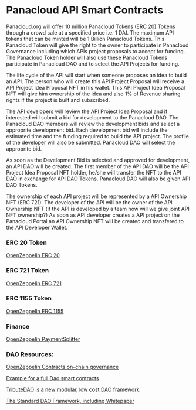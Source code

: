 # Panacloud API Smart Contracts

Panacloud.org will offer 10 million Panacloud Tokens (ERC 20) Tokens through a crowd sale at a specified price i.e. 1 DAI. The maximum API tokens that can be minted will be 1 Billion Panacloud Tokens. This Panacloud Token will give the right to the owner to participate in Panacloud Governance including which APIs project proposals to accept for funding. The Panacloud Token holder will also use these Panacloud Tokens participate in Panacloud DAO and to select the API Projects for funding.

The life cycle of the API will start when someone proposes an idea to build an API. The person who will create this API Project Proposal will receive a API Project Idea Proposal NFT in his wallet. This API Project Idea Proposal NFT will give him ownership of the idea and also 1% of Revenue sharing rights if the project is built and subscribed.

The API developers will review the API Project Idea Proposal and if interested will submit a bid for development to the Panacloud DAO. The Panacloud DAO members will review the development bids and select a approprite development bid. Each development bid will include the estimated time and the funding required to build the API project. The profile of the developer will also be submitted. Panacloud DAO will select the approprite bid. 

As soon as the Development Bid is selected and approved for development, an API DAO will be created. The first member of the API DAO will be the API Project Idea Proposal NFT holder, he/she will transfer the NFT to the API DAO in exchange for API DAO Tokens. Panacloud DAO will also be given API DAO Tokens.

The ownership of each API project will be represented by a API Ownership NFT (ERC 721). The developer of the API will be the owner of the API Ownership NFT (if the API is developed by a team how will we give joint API NFT ownership?) As soon as API developer creates a API project on the Panacloud Portal an API Ownership NFT will be created and transfered to the API Developer Wallet.  




### ERC 20 Token

[OpenZeppelin ERC 20](https://docs.openzeppelin.com/contracts/4.x/api/token/erc20)


### ERC 721 Token

[OpenZeppelin ERC 721](https://docs.openzeppelin.com/contracts/4.x/api/token/erc721)


### ERC 1155 Token

[OpenZeppelin ERC 1155](https://docs.openzeppelin.com/contracts/4.x/api/token/erc1155)

### Finance

[OpenZeppelin PaymentSplitter](https://docs.openzeppelin.com/contracts/4.x/api/finance)



### DAO Resources:

[OpenZeppelin Contracts on-chain governance](https://github.com/OpenZeppelin/openzeppelin-contracts/tree/master/contracts/governance)

[Example for a full Dao smart contracts](https://forum.openzeppelin.com/t/example-for-a-full-dao-smart-contracts/10462)

[TributeDAO is a new modular, low cost DAO framework](https://github.com/openlawteam/tribute-contracts)

[The Standard DAO Framework, including Whitepaper](https://github.com/blockchainsllc/DAO)
